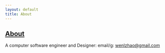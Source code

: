 ```yaml
---
layout: default
title: About
---
```

## [About]({{page.title}})

A computer software engineer and Designer: email/g: wenlzhao@gmail.com
